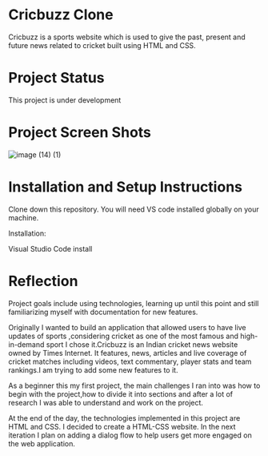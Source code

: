 # Cricbuzz Clone
Cricbuzz is a sports website which is used to give the past, present and future news related to cricket built using HTML and CSS.
# Project Status
This project is under development
# Project Screen Shots
![image (14) (1)](https://user-images.githubusercontent.com/78698034/141746124-7d2fdec2-5b28-4b0f-910a-15f6a7562894.png)

# Installation and Setup Instructions
Clone down this repository. You will need VS code installed globally on your machine.

Installation:

Visual Studio Code install
# Reflection
 Project goals include using technologies, learning up until this point and still familiarizing myself with documentation for new features.

Originally I wanted to build an application that allowed users to have live updates of sports ,considering cricket as one of the most famous and high-in-demand sport I chose it.Cricbuzz is an Indian cricket news website owned by Times Internet. It features, news, articles and live coverage of cricket matches including videos, text commentary, player stats and team rankings.I am trying to add some new features to it.

As a beginner this my first project, the main challenges I ran into was how to begin with the project,how to divide it into sections and after a lot of research I was able to understand and work on the project.

At the end of the day, the technologies implemented in this project are HTML and CSS. I decided to create a HTML-CSS website. In the next iteration I plan on adding a dialog flow to help users get more engaged on the web application.
